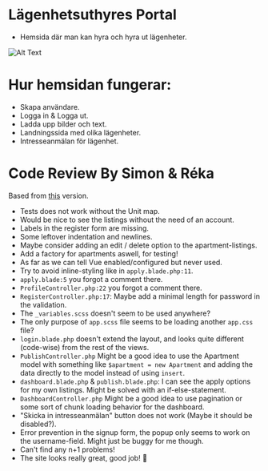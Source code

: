 # Lägenhetsuthyres Portal

-   Hemsida där man kan hyra och hyra ut lägenheter.

![Alt Text](https://media.giphy.com/media/tHWaJAKfa7EWOBSNgQ/giphy.gif)

# Hur hemsidan fungerar:

-   Skapa användare.
-   Logga in & Logga ut.   
-   Ladda upp bilder och text.
-   Landningssida med olika lägenheter.
-   Intresseanmälan för lägenhet.


# Code Review By Simon & Réka

Based from [this](https://github.com/MadosMark/LagenhetsuthyrningsPortal/commit/47e7819b2792fe13bfe09572dafa9edc6d4b69bc) version.

-   Tests does not work without the Unit map.
-   Would be nice to see the listings without the need of an account.
-   Labels in the register form are missing.
-   Some leftover indentation and newlines.
-   Maybe consider adding an edit / delete option to the apartment-listings.
-   Add a factory for apartments aswell, for testing!
-   As far as we can tell Vue enabled/configured but never used.
-   Try to avoid inline-styling like in `apply.blade.php:11`.
-   `apply.blade:5` you forgot a comment there.
-   `ProfileController.php:22` you forgot a comment there.
-   `RegisterController.php:17`: Maybe add a minimal length for password in the validation.
-   The `_variables.scss` doesn't seem to be used anywhere?
-   The only purpose of `app.scss` file seems to be loading another `app.css` file?
-   `login.blade.php` doesn't extend the layout, and looks quite different (code-wise) from the rest of the views.
-   `PublishController.php` Might be a good idea to use the Apartment model with something like `$apartment = new Apartment` and adding the data directly to the model instead of using `insert`.
-   `dashboard.blade.php` & `publish.blade.php`: I can see the apply options for my own listings. Might be solved with an if-else-statement.
-   `DashboardController.php` Might be a good idea to use pagination or some sort of chunk loading behavior for the dashboard.
-   "Skicka in intresseanmälan" button does not work (Maybe it should be disabled?).
-   Error prevention in the signup form, the popup only seems to work on the username-field. Might just be buggy for me though.
-   Can't find any n+1 problems!
-   The site looks really great, good job! :tada:


